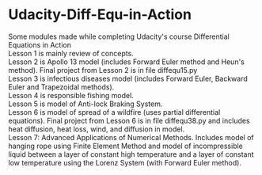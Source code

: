 # Udacity-Diff-Equ-in-Action
Some modules made while completing Udacity's course Differential Equations in Action<br>
Lesson 1 is mainly review of concepts.<br>
Lesson 2 is Apollo 13 model (includes Forward Euler method and Heun's method). Final project from Lesson 2 is in file diffequ15.py<br>
Lesson 3 is infectious diseases model (includes Forward Euler, Backward Euler and Trapezoidal methods).<br>
Lesson 4 is responsible fishing model.<br>
Lesson 5 is model of Anti-lock Braking System.<br>
Lesson 6 is model of spread of a wildfire (uses partial differential equations). Final project from Lesson 6 is in file diffequ38.py and includes heat diffusion, heat loss, wind, and diffusion in model.<br>
Lesson 7: Advanced Applications of Numerical Methods. Includes model of hanging rope using Finite Element Method and model of incompressible liquid between a layer of constant high temperature and a layer of constant low temperature using the Lorenz System (with Forward Euler method).
